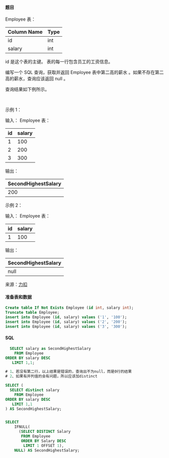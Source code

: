 #### 题目

Employee 表：

| Column Name | Type |
| ----------- | ---- |
| id          | int  |
| salary      | int  |

id 是这个表的主键。
表的每一行包含员工的工资信息。
 

编写一个 SQL 查询，获取并返回 Employee 表中第二高的薪水 。如果不存在第二高的薪水，查询应该返回 null 。

查询结果如下例所示。

 

示例 1：

输入：
Employee 表：

| id  | salary |
| --- | ------ |
| 1   | 100    |
| 2   | 200    |
| 3   | 300    |

输出：

| SecondHighestSalary |
| ------------------- |
| 200                 |

示例 2：

输入：
Employee 表：

| id  | salary |
| --- | ------ |
| 1   | 100    |

输出：

| SecondHighestSalary |
| ------------------- |
| null                |

来源：[力扣](https://leetcode.cn/problems/second-highest-salary)

#### 准备表和数据

```sql
Create table If Not Exists Employee (id int, salary int);
Truncate table Employee;
insert into Employee (id, salary) values ('1', '100');
insert into Employee (id, salary) values ('2', '200');
insert into Employee (id, salary) values ('3', '300');
```

#### SQL

```sql
  SELECT salary as SecondHighestSalary
    FROM Employee
ORDER BY salary DESC
   LIMIT 1,1;

# 1、若没有第二行，以上结果是错误的，查询出不为null，而是0行的结果
# 2、如果有并列值的会有问题，所以应该加distinct

SELECT (
  SELECT distinct salary 
    FROM Employee
ORDER BY salary DESC
   LIMIT 1,1
) AS SecondHighestSalary;


SELECT
    IFNULL(
      (SELECT DISTINCT Salary
       FROM Employee
       ORDER BY Salary DESC
        LIMIT 1 OFFSET 1),
    NULL) AS SecondHighestSalary;

```